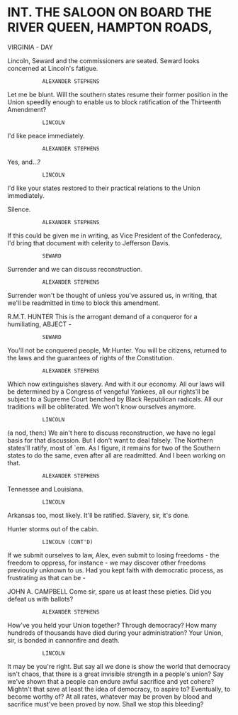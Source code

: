 # INT. THE SALOON ON BOARD THE RIVER QUEEN, HAMPTON ROADS,
VIRGINIA - DAY

Lincoln, Seward and the commissioners are seated. Seward looks concerned at Lincoln's fatigue.

			   ALEXANDER STEPHENS
Let me be blunt. Will the southern states resume their former position
in the Union speedily enough to enable us to block ratification of the Thirteenth Amendment?

			   LINCOLN
I'd like peace immediately.

			   ALEXANDER STEPHENS
Yes, and...?

			   LINCOLN
I'd like your states restored to their practical relations to the Union immediately.

Silence.

			   ALEXANDER STEPHENS
If this could be given me in writing, as Vice President of the Confederacy, I'd bring that document with celerity to Jefferson Davis.

			   SEWARD
Surrender and we can discuss reconstruction.

			   ALEXANDER STEPHENS
Surrender won't be thought of unless you've assured us, in
writing, that we'll be readmitted in time to block this amendment.

R.M.T. HUNTER
This is the arrogant demand of a conqueror for a humiliating,
			   ABJECT -

			   SEWARD
You'll not be conquered people, Mr.Hunter. You will be citizens, returned to the laws and the guarantees of rights of the Constitution.

			   ALEXANDER STEPHENS
Which now extinguishes slavery. And
with it our economy. All our laws
will be determined by a Congress of
vengeful Yankees, all our rights'll
be subject to a Supreme Court
benched by Black Republican
radicals. All our traditions will
be obliterated. We won't know
ourselves anymore.

			   LINCOLN
(a nod, then:)
We ain't here to discuss
reconstruction, we have no legal
basis for that discussion. But I
don't want to deal falsely. The
Northern states'll ratify, most of
\`em. As I figure, it remains for
two of the Southern states to do
the same, even after all are
readmitted. And I been working on
that.

			   ALEXANDER STEPHENS
Tennessee and Louisiana.

			   LINCOLN
Arkansas too, most likely. It'll be
ratified. Slavery, sir, it's done.

Hunter storms out of the cabin.

			   LINCOLN (CONT'D)
If we submit ourselves to law,
Alex, even submit to losing
freedoms - the freedom to oppress,
for instance - we may discover
other freedoms previously unknown
to us. Had you kept faith with
democratic process, as frustrating
as that can be -


JOHN A. CAMPBELL
Come sir, spare us at least these pieties. Did you defeat us with ballots?

			   ALEXANDER STEPHENS
How've you held your Union together? Through democracy? How many hundreds of thousands have died during your administration? Your Union, sir, is bonded in cannonfire and death.

			   LINCOLN
It may be you're right. But say all
we done is show the world that
democracy isn't chaos, that there
is a great invisible strength in a
people's union? Say we've shown
that a people can endure awful
sacrifice and yet cohere? Mightn't
that save at least the idea of
democracy, to aspire to?
Eventually, to become worthy of? At
all rates, whatever may be proven
by blood and sacrifice must've been
proved by now. Shall we stop this
bleeding?
